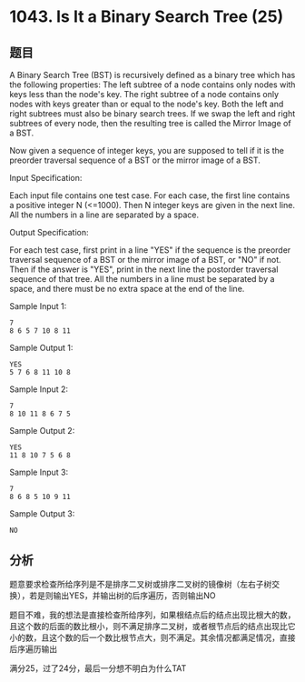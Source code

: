 # 1043. Is It a Binary Search Tree (25)

## 题目

A Binary Search Tree (BST) is recursively defined as a binary tree which has the following properties:
The left subtree of a node contains only nodes with keys less than the node's key.
The right subtree of a node contains only nodes with keys greater than or equal to the node's key.
Both the left and right subtrees must also be binary search trees.
If we swap the left and right subtrees of every node, then the resulting tree is called the Mirror Image of a BST.

Now given a sequence of integer keys, you are supposed to tell if it is the preorder traversal sequence of a BST or the mirror image of a BST.

Input Specification:

Each input file contains one test case. For each case, the first line contains a positive integer N (<=1000). Then N integer keys are given in the next line. All the numbers in a line are separated by a space.

Output Specification:

For each test case, first print in a line "YES" if the sequence is the preorder traversal sequence of a BST or the mirror image of a BST, or "NO" if not. Then if the answer is "YES", print in the next line the postorder traversal sequence of that tree. All the numbers in a line must be separated by a space, and there must be no extra space at the end of the line.

Sample Input 1:

```
7
8 6 5 7 10 8 11
```
Sample Output 1:

```
YES
5 7 6 8 11 10 8
```
Sample Input 2:

```
7
8 10 11 8 6 7 5
```
Sample Output 2:

```
YES
11 8 10 7 5 6 8
```
Sample Input 3:

```
7
8 6 8 5 10 9 11
```
Sample Output 3:

```
NO
```

## 分析

题意要求检查所给序列是不是排序二叉树或排序二叉树的镜像树（左右子树交换），若是则输出YES，并输出树的后序遍历，否则输出NO

题目不难，我的想法是直接检查所给序列，如果根结点后的结点出现比根大的数，且这个数的后面的数比根小，则不满足排序二叉树，或者根节点后的结点出现比它小的数，且这个数的后一个数比根节点大，则不满足。其余情况都满足情况，直接后序遍历输出

满分25，过了24分，最后一分想不明白为什么TAT
